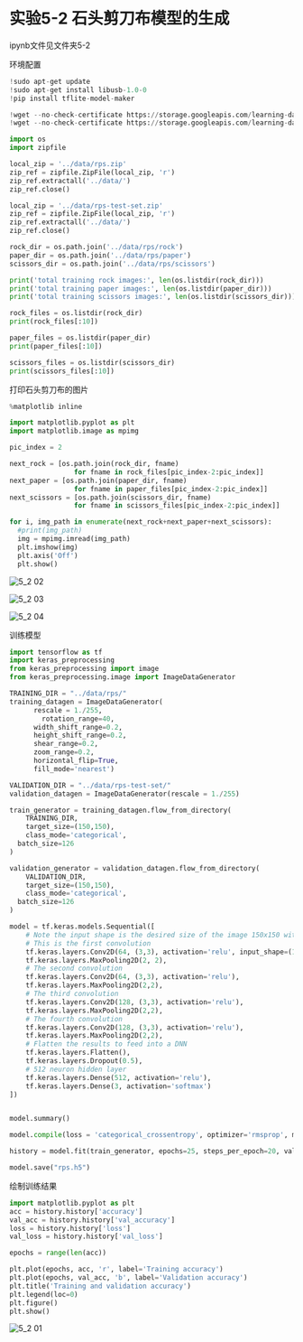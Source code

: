 



# 实验5-2 石头剪刀布模型的生成

ipynb文件见文件夹5-2



环境配置

```python
!sudo apt-get update
!sudo apt-get install libusb-1.0-0
!pip install tflite-model-maker
```



```python
!wget --no-check-certificate https://storage.googleapis.com/learning-datasets/rps.zip -O ../data/rps.zip
!wget --no-check-certificate https://storage.googleapis.com/learning-datasets/rps-test-set.zip -O ../data/rps-test-set.zip
```



```python
import os
import zipfile

local_zip = '../data/rps.zip'
zip_ref = zipfile.ZipFile(local_zip, 'r')
zip_ref.extractall('../data/')
zip_ref.close()

local_zip = '../data/rps-test-set.zip'
zip_ref = zipfile.ZipFile(local_zip, 'r')
zip_ref.extractall('../data/')
zip_ref.close()

rock_dir = os.path.join('../data/rps/rock')
paper_dir = os.path.join('../data/rps/paper')
scissors_dir = os.path.join('../data/rps/scissors')

print('total training rock images:', len(os.listdir(rock_dir)))
print('total training paper images:', len(os.listdir(paper_dir)))
print('total training scissors images:', len(os.listdir(scissors_dir)))

rock_files = os.listdir(rock_dir)
print(rock_files[:10])

paper_files = os.listdir(paper_dir)
print(paper_files[:10])

scissors_files = os.listdir(scissors_dir)
print(scissors_files[:10])
```

打印石头剪刀布的图片

```python
%matplotlib inline

import matplotlib.pyplot as plt
import matplotlib.image as mpimg

pic_index = 2

next_rock = [os.path.join(rock_dir, fname) 
                for fname in rock_files[pic_index-2:pic_index]]
next_paper = [os.path.join(paper_dir, fname) 
                for fname in paper_files[pic_index-2:pic_index]]
next_scissors = [os.path.join(scissors_dir, fname) 
                for fname in scissors_files[pic_index-2:pic_index]]

for i, img_path in enumerate(next_rock+next_paper+next_scissors):
  #print(img_path)
  img = mpimg.imread(img_path)
  plt.imshow(img)
  plt.axis('Off')
  plt.show()


```

![5_2 02](https://raw.githubusercontent.com/Luminousdio/ProgramPractice2024Spring/main/%E9%A1%B9%E7%9B%AE%E5%AE%9E%E8%B7%B5%E5%AE%9E%E9%AA%8C/E5/image/5_2%2002.jpg)

![5_2 03](https://raw.githubusercontent.com/Luminousdio/ProgramPractice2024Spring/main/%E9%A1%B9%E7%9B%AE%E5%AE%9E%E8%B7%B5%E5%AE%9E%E9%AA%8C/E5/image/5_2%2003.jpg)

![5_2 04](https://raw.githubusercontent.com/Luminousdio/ProgramPractice2024Spring/main/%E9%A1%B9%E7%9B%AE%E5%AE%9E%E8%B7%B5%E5%AE%9E%E9%AA%8C/E5/image/5_2%2004.jpg)





训练模型

```python
import tensorflow as tf
import keras_preprocessing
from keras_preprocessing import image
from keras_preprocessing.image import ImageDataGenerator

TRAINING_DIR = "../data/rps/"
training_datagen = ImageDataGenerator(
      rescale = 1./255,
	    rotation_range=40,
      width_shift_range=0.2,
      height_shift_range=0.2,
      shear_range=0.2,
      zoom_range=0.2,
      horizontal_flip=True,
      fill_mode='nearest')

VALIDATION_DIR = "../data/rps-test-set/"
validation_datagen = ImageDataGenerator(rescale = 1./255)

train_generator = training_datagen.flow_from_directory(
	TRAINING_DIR,
	target_size=(150,150),
	class_mode='categorical',
  batch_size=126
)

validation_generator = validation_datagen.flow_from_directory(
	VALIDATION_DIR,
	target_size=(150,150),
	class_mode='categorical',
  batch_size=126
)

model = tf.keras.models.Sequential([
    # Note the input shape is the desired size of the image 150x150 with 3 bytes color
    # This is the first convolution
    tf.keras.layers.Conv2D(64, (3,3), activation='relu', input_shape=(150, 150, 3)),
    tf.keras.layers.MaxPooling2D(2, 2),
    # The second convolution
    tf.keras.layers.Conv2D(64, (3,3), activation='relu'),
    tf.keras.layers.MaxPooling2D(2,2),
    # The third convolution
    tf.keras.layers.Conv2D(128, (3,3), activation='relu'),
    tf.keras.layers.MaxPooling2D(2,2),
    # The fourth convolution
    tf.keras.layers.Conv2D(128, (3,3), activation='relu'),
    tf.keras.layers.MaxPooling2D(2,2),
    # Flatten the results to feed into a DNN
    tf.keras.layers.Flatten(),
    tf.keras.layers.Dropout(0.5),
    # 512 neuron hidden layer
    tf.keras.layers.Dense(512, activation='relu'),
    tf.keras.layers.Dense(3, activation='softmax')
])


model.summary()

model.compile(loss = 'categorical_crossentropy', optimizer='rmsprop', metrics=['accuracy'])

history = model.fit(train_generator, epochs=25, steps_per_epoch=20, validation_data = validation_generator, verbose = 1, validation_steps=3)

model.save("rps.h5")

```

绘制训练结果

```python
import matplotlib.pyplot as plt
acc = history.history['accuracy']
val_acc = history.history['val_accuracy']
loss = history.history['loss']
val_loss = history.history['val_loss']

epochs = range(len(acc))

plt.plot(epochs, acc, 'r', label='Training accuracy')
plt.plot(epochs, val_acc, 'b', label='Validation accuracy')
plt.title('Training and validation accuracy')
plt.legend(loc=0)
plt.figure()
plt.show()
```

![5_2 01](https://raw.githubusercontent.com/Luminousdio/ProgramPractice2024Spring/main/%E9%A1%B9%E7%9B%AE%E5%AE%9E%E8%B7%B5%E5%AE%9E%E9%AA%8C/E5/image/5_2%2001.jpg)
